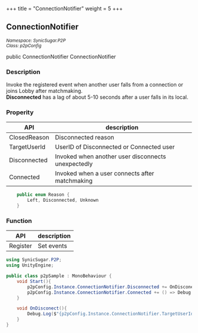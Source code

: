 +++
title = "ConnectionNotifier"
weight = 5
+++
## ConnectionNotifier
<small>*Namespace: SynicSugar.P2P* <br>
*Class: p2pConfig* </small>

public ConnectionNotifier ConnectionNotifier


### Description
Invoke the registered event when another user falls from a connection or joins Lobby after matchmaking.<br>
**Disconnected** has a lag of about 5-10 seconds after a user falls in its local.

### Properity
| API | description |
|---|---|
| ClosedReason | Disconnected reason  |
| TargetUserId | UserID of Disconnected or Connected user |
| Disconnected | Invoked when another user disconnects unexpectedly |
| Connected | Invoked when a user connects after matchmaking |

```cs
    public enum Reason {
        Left, Disconnected, Unknown
    }
```

### Function
| API | description |
|---|---|
| Register | Set events |


```cs
using SynicSugar.P2P;
using UnityEngine;

public class p2pSample : MonoBehaviour {
    void Start(){
        p2pConfig.Instance.ConnectionNotifier.Disconnected += OnDisconect;
        p2pConfig.Instance.ConnectionNotifier.Connected += () => Debug.Log($"{p2pConfig.Instance.ConnectionNotifier.TargetUserId} Join");
    }

    void OnDisconect(){
        Debug.Log($"{p2pConfig.Instance.ConnectionNotifier.TargetUserId} is Disconnected / {p2pConfig.Instance.ConnectionNotifier.ClosedReason}");
    }
}
```